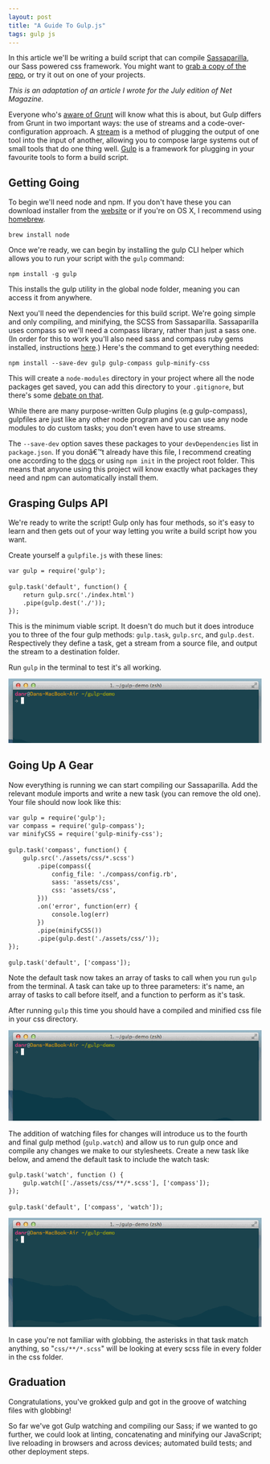 ```yaml
---
layout: post
title: "A Guide To Gulp.js"
tags: gulp js
---
```


In this article we'll be writing a build script that can compile [Sassaparilla](http://sass.fffunction.co/), our Sass powered css framework. You might want to [grab a copy of the repo](https://github.com/fffunction/sassaparilla), or try it out on one of your projects.

*This is an adaptation of an article I wrote for the July edition of Net Magazine.*

Everyone who's [aware of Grunt](http://24ways.org/2013/grunt-is-not-weird-and-hard/) will know what this is about, but Gulp differs from Grunt in two important ways: the use of streams and a code-over-configuration approach. A [stream](http://maxogden.com/node-streams.html) is a method of plugging the output of one tool into the input of another, allowing you to compose large systems out of small tools that do one thing well. [Gulp](http://gulpjs.com/) is a framework for plugging in your favourite tools to form a build script.

## Getting Going

To begin we'll need node and npm. If you don't have these you can download installer from the [website](http://nodejs.org/) or if you're on OS X, I recommend using [homebrew](http://brew.sh/).

    brew install node

Once we're ready, we can begin by installing the gulp CLI helper which allows you to run your script with the `gulp` command:

    npm install -g gulp

This installs the gulp utility in the global node folder, meaning you can access it from anywhere.

Next you'll need the dependencies for this build script. We're going simple and only compiling, and minifying, the SCSS from Sassaparilla. Sassaparilla uses compass so we'll need a compass library, rather than just a sass one. (In order for this to work you'll also need sass and compass ruby gems installed, instructions [here](http://compass-style.org/install/).) Here's the command to get everything needed:

    npm install --save-dev gulp gulp-compass gulp-minify-css

This will create a `node-modules` directory in your project where all the node packages get saved, you can add this directory to your `.gitignore`, but there's some [debate on that](http://addyosmani.com/blog/checking-in-front-end-dependencies/).

While there are many purpose-written Gulp plugins (e.g gulp-compass), gulpfiles are just like any other node program and you can use any node modules to do custom tasks; you don't even have to use streams.

The `--save-dev` option saves these packages to your `devDependencies` list in `package.json`. If you donâ€™t already have this file, I recommend creating one according to the [docs](https://www.npmjs.org/doc/json.html) or using `npm init` in the project root folder. This means that anyone using this project will know exactly what packages they need and npm can automatically install them.

## Grasping Gulps API

We're ready to  write the script! Gulp only has four methods, so it's easy to learn and then gets out of your way letting you write a build script how you want.

Create yourself a `gulpfile.js` with these lines:

    var gulp = require('gulp');

    gulp.task('default', function() {
        return gulp.src('./index.html')
        .pipe(gulp.dest('./'));
    });

This is the minimum viable script. It doesn't do much but it does introduce you to three of the four gulp methods: `gulp.task`, `gulp.src`, and `gulp.dest`. Respectively they define a task, get a stream from a source file, and output the stream to a destination folder.

Run `gulp` in the terminal to test it's all working.

<div class="img"><img src="/assets/img/guide-to-gulp/gulp1.gif" alt="Demo of the gulp task running" title="Demo of the gulp task running"></div>

## Going Up A Gear

Now everything is running we can start compiling our Sassaparilla. Add the relevant module imports and write a new task (you can remove the old one). Your file should now look like this:

    var gulp = require('gulp');
    var compass = require('gulp-compass');
    var minifyCSS = require('gulp-minify-css');

    gulp.task('compass', function() {
        gulp.src('./assets/css/*.scss')
            .pipe(compass({
                config_file: './compass/config.rb',
                sass: 'assets/css',
                css: 'assets/css',
            }))
            .on('error', function(err) {
                console.log(err)
            })
            .pipe(minifyCSS())
            .pipe(gulp.dest('./assets/css/'));
    });

    gulp.task('default', ['compass']);

Note the default task now takes an array of tasks to call when you run `gulp` from the terminal. A task can take up to three parameters: it's name, an array of tasks to call before itself, and a function to perform as it's task.

After running `gulp` this time you should have a compiled and minified css file in your css directory.

<div class="img"><img src="/assets/img/guide-to-gulp/gulp2.gif" alt="Demo of the gulp task running and compiling Sass" title="Demo of the gulp task running and compiling Sass"></div>

The addition of watching files for changes will introduce us to the fourth and final gulp method (`gulp.watch`) and allow us to run gulp once and compile any changes we make to our stylesheets. Create a new task like below, and amend the default task to include the watch task:

    gulp.task('watch', function () {
        gulp.watch(['./assets/css/**/*.scss'], ['compass']);
    });

    gulp.task('default', ['compass', 'watch']);

<div class="img"><img src="/assets/img/guide-to-gulp/gulp3.gif" alt="Demo of the gulp task running and watching for changes" title="Demo of the gulp task running and watching for changes"></div>

In case you're not familiar with globbing, the asterisks in that task match anything, so "`css/**/*.scss`" will be looking at every scss file in every folder in the css folder.

## Graduation

Congratulations, you've grokked gulp and got in the groove of watching files with globbing!

So far we've got Gulp watching and compiling our Sass; if we wanted to go further, we could look at linting, concatenating and minifying our JavaScript; live reloading in browsers and across devices; automated build tests; and other deployment steps.


